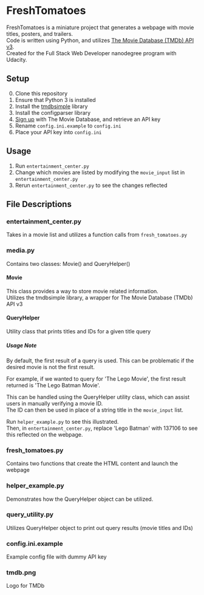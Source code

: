 # FreshTomatoes
FreshTomatoes is a miniature project that generates a webpage with movie titles, posters, and trailers.  
Code is written using Python, and utilizes [The Movie Database (TMDb) API v3](https://www.themoviedb.org/documentation/api).  
Created for the Full Stack Web Developer nanodegree program with Udacity.

## Setup
0) Clone this repository  
1) Ensure that Python 3 is installed  
2) Install the [tmdbsimple](https://github.com/celiao/tmdbsimple) library  
4) Install the configparser library  
6) [Sign up](https://www.themoviedb.org/account/signup) with The Movie Database, and retrieve an API key  
5) Rename ```config.ini.example``` to ```config.ini```  
6) Place your API key into ```config.ini```  

## Usage
1) Run ```entertainment_center.py```  
2) Change which movies are listed by modifying the ```movie_input``` list in ```entertainment_center.py```   
3) Rerun ```entertainment_center.py``` to see the changes reflected

## File Descriptions
### entertainment_center.py
Takes in a movie list and utilizes a function calls from ```fresh_tomatoes.py``` 
### media.py
Contains two classes: Movie() and QueryHelper()  
#### Movie
This class provides a way to store movie related information.  
Utilizes the tmdbsimple library, a wrapper for The Movie Database (TMDb) API v3  
#### QueryHelper
 Utility class that prints titles and IDs for a given title query  
##### Usage Note
By default, the first result of a query is used.  This can be problematic if the desired movie is not the first result.  

For example, if we wanted to query for 'The Lego Movie', the first result returned is 'The Lego Batman Movie'.  

This can be handled using the QueryHelper utility class, which can assist users in manually verifying a movie ID.  
The ID can then be used in place of a string title in the ```movie_input``` list.  

Run ```helper_example.py``` to see this illustrated.   
Then, in ```entertainment_center.py```, replace 'Lego Batman' with 137106 to see this reflected on the webpage.
### fresh_tomatoes.py
Contains two functions that create the HTML content and launch the webpage
### helper_example.py
Demonstrates how the QueryHelper object can be utilized.  
### query_utility.py
Utilizes QueryHelper object to print out query results (movie titles and IDs)
### config.ini.example
Example config file with dummy API key
### tmdb.png
Logo for TMDb
